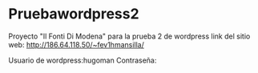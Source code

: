 # Pruebawordpress2
Proyecto "Il Fonti Di Modena" para la prueba 2 de wordpress
link del sitio web: http://186.64.118.50/~fev1hmansilla/

Usuario de wordpress:hugoman
Contraseña: 

